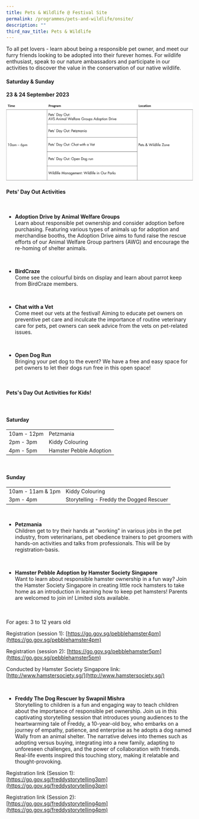 ```yaml
---
title: Pets & Wildlife @ Festival Site
permalink: /programmes/pets-and-wildlife/onsite/
description: ""
third_nav_title: Pets & Wildlife
---
```

To all pet lovers - learn about being a responsible pet owner, and meet our furry friends looking to be adopted into their furever homes. For wildlife enthusiast, speak to our nature ambassadors and participate in our activities to discover the value in the conservation of our native wildlife.



#### Saturday &amp; Sunday <br>
**23 &amp; 24 September 2023**


![Pets &amp; Wildlife at Festival Site](/images/pets%20&amp;%20wildlife_os.jpg)


#### Pets'  Day Out Activities

<br>

* **Adoption Drive by Animal Welfare Groups** <br> Learn about responsible pet ownership and consider adoption before purchasing. Featuring various types of animals up for adoption and merchandise booths, the Adoption Drive aims to fund raise the rescue efforts of our Animal Welfare Group partners (AWG) and encourage the re-homing of shelter animals.

<br>

* **BirdCraze** <br>
Come see the colourful birds on display and learn about parrot keep from BirdCraze members.

<br>

* **Chat with a Vet** <br> Come meet our vets at the festival! Aiming to educate pet owners on preventive pet&nbsp;care and inculcate the importance of routine&nbsp;veterinary care for pets,&nbsp;pet owners can seek advice from the vets on pet-related issues.

<br>

* **Open Dog Run** <br> Bringing your pet dog to the event? We have a free and easy space for pet owners to let their dogs run free in this open space!

<br>


#### Pets's Day Out Activities for Kids!

<br>


#### Saturday

|   |  |
| -------- | -------- | 
| 10am - 12pm     | Petzmania   | 
| 2pm - 3pm | Kiddy Colouring |
4pm - 5pm | Hamster Pebble Adoption |

<br>

#### Sunday

|   |  |
| -------- | -------- | 
| 10am - 11am &amp; 1pm | Kiddy Colouring |
| 3pm - 4pm | Storytelling - Freddy the Dogged Rescuer |

<br>

* **Petzmania** <br> Children get to try their hands at "working" in various jobs in the pet industry, from veterinarians, pet obedience trainers to pet groomers with hands-on activities and talks from professionals. This will be by registration-basis.

<br>

* **Hamster Pebble Adoption by Hamster Society Singapore** <br> Want to learn about responsible hamster ownership in a fun way? Join the Hamster Society Singapore in creating little rock hamsters to take home as an introduction in learning how to keep pet hamsters! Parents are welcomed to join in! Limited slots available.
<br> 
<br>For ages: 3 to 12 years old
<br>

Registration (session 1): [https://go.gov.sg/pebblehamster4pm](https://go.gov.sg/pebblehamster4pm)

Registration (session 2): [https://go.gov.sg/pebblehamster5pm](https://go.gov.sg/pebblehamster5pm)

Conducted by Hamster Society Singapore link: [http://www.hamstersociety.sg/](http://www.hamstersociety.sg/)


<br>


* **Freddy The Dog Rescuer by Swapnil Mishra**<br>Storytelling to children is a fun and engaging way to teach children about the importance of responsible pet ownership. Join us in this captivating storytelling session that introduces young audiences to the heartwarming tale of Freddy, a 10-year-old boy, who embarks on a journey of empathy, patience, and enterprise as he adopts a dog named Wally from an animal shelter. The narrative delves into themes such as adopting versus buying, integrating into a new family, adapting to unforeseen challenges, and the power of collaboration with friends. Real-life events inspired this touching story, making it relatable and thought-provoking.

Registration link (Session 1): <br> [https://go.gov.sg/freddystorytelling3pm](https://go.gov.sg/freddystorytelling3pm)

Registration link (Session 2): <br>
[https://go.gov.sg/freddystorytelling4pm](https://go.gov.sg/freddystorytelling4pm)